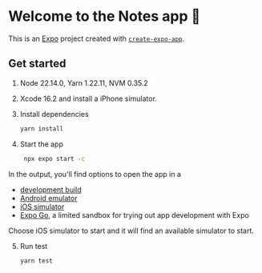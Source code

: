 # Welcome to the Notes app 👋

This is an [Expo](https://expo.dev) project created with [`create-expo-app`](https://www.npmjs.com/package/create-expo-app).

## Get started

1. Node 22.14.0, Yarn 1.22.11, NVM 0.35.2

2. Xcode 16.2 and install a iPhone simulator.

3. Install dependencies

   ```bash
   yarn install
   ```

4. Start the app

   ```bash
    npx expo start -c
   ```

In the output, you'll find options to open the app in a

- [development build](https://docs.expo.dev/develop/development-builds/introduction/)
- [Android emulator](https://docs.expo.dev/workflow/android-studio-emulator/)
- [iOS simulator](https://docs.expo.dev/workflow/ios-simulator/)
- [Expo Go](https://expo.dev/go), a limited sandbox for trying out app development with Expo

Choose iOS simulator to start and it will find an available simulator to start.

5. Run test

   ```bash
   yarn test
   ```

